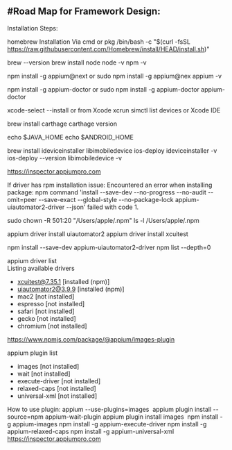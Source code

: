 #Road Map for Framework Design:
--------------------------------

Installation Steps:

homebrew Installation Via cmd or pkg
/bin/bash -c "$(curl -fsSL https://raw.githubusercontent.com/Homebrew/install/HEAD/install.sh)"

brew --version
brew install node
node -v
npm -v

npm install -g appium@next or  sudo npm install -g appium@nex
appium -v

npm install -g appium-doctor or sudo npm install -g appium-doctor
appium-doctor

xcode-select --install or from Xcode 
xcrun simctl list devices or Xcode IDE

brew install carthage
carthage version

echo $JAVA_HOME
echo $ANDROID_HOME


brew install ideviceinstaller libimobiledevice ios-deploy
ideviceinstaller -v  
ios-deploy --version
libimobiledevice -v

https://inspector.appiumpro.com

 
If driver has rpm installation issue: Encountered an error when installing package: npm command 'install --save-dev --no-progress --no-audit --omit=peer --save-exact --global-style --no-package-lock appium-uiautomator2-driver --json' failed with code 1.


sudo chown -R 501:20 "/Users/apple/.npm" 
ls -l /Users/apple/.npm 

appium driver install uiautomator2
appium driver install xcuitest

npm install --save-dev appium-uiautomator2-driver
npm list --depth=0 

appium driver list  
Listing available drivers
- xcuitest@7.35.1 [installed (npm)]
- uiautomator2@3.9.9 [installed (npm)]
- mac2 [not installed]
- espresso [not installed]
- safari [not installed]
- gecko [not installed]
- chromium [not installed]


https://www.npmjs.com/package/@appium/images-plugin 

appium plugin list 
- images [not installed]
- wait [not installed]
- execute-driver [not installed]
- relaxed-caps [not installed]
- universal-xml [not installed]

How to use plugin:
appium --use-plugins=images
 appium plugin install --source=npm appium-wait-plugin
appium plugin install images
 npm install -g appium-images 
npm install -g appium-execute-driver 
npm install -g appium-relaxed-caps 
npm install -g appium-universal-xml 
https://inspector.appiumpro.com


